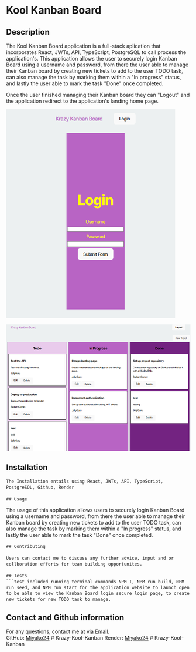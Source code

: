 # Kool Kanban Board

## Description
The Kool Kanban Board application is a full-stack aplication that incorporates React, JWTs, API, TypeScript, PostgreSQL to call process the application's. This application allows the user to securely login Kanban Board using a username and password, from there the user able to manage their Kanban board by creating new tickets to add to the user TODO task, can also manage the task by marking them within a "In progress" status, and lastly the user able to mark the task "Done" once completed.

Once the user finished managing their Kanban board they can "Logout" and the application redirect to the application's landing home page. 

![Kanban-login-screen](./Kanban-login-screen.png)

![Kanban Board](./Kanban-Board-Task.png)


## Installation
```
The Installation entails using React, JWTs, API, TypeScript, PostgreSQL, Github, Render

## Usage
```
The usage of this application allows users to securely login Kanban Board using a username and password, from there the user able to manage their Kanban board by creating new tickets to add to the user TODO task, can also manage the task by marking them within a "In progress" status, and lastly the user able to mark the task "Done" once completed.
```
## Contributing

Users can contact me to discuss any further advice, input and or collboration efforts for team building opportunites. 

## Tests
```test included running terminal commands NPM I, NPM run build, NPM run seed, and NPM run start for the application website to launch open to be able to view the Kanban Board login secure login page, to create new tickets for new TODO task to manage.  
```

## Contact and Github information

For any questions, contact me at [via Email](mailto:dreamgardens24@gmail.com).  
GitHub: [Miyako24](https://github.com/Miyako24/Krazy-Kool-Kanban) # Krazy-Kool-Kanban
Render: [Miyako24](https://krazy-kool-kanban.onrender.com) # Krazy-Kool-Kanban
